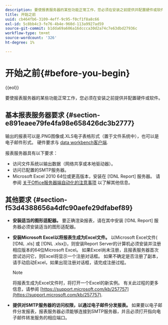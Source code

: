 ```yaml
---
description: 要使报表服务器的某些功能正常工作，您必须在安装之前提供并配置硬件或软件。
title: 开始之前
uuid: cb464fb6-3109-4eff-9c95-f0cf1f8a8c66
exl-id: 5c8bb4c3-fe76-4b4e-960d-113a9927ad59
source-git-commit: b1dda69a606a16dccca30d2a74c7e63dbd27936c
workflow-type: tm+mt
source-wordcount: '326'
ht-degree: 1%

---
```


# 开始之前{#before-you-begin}

{{eol}}

要使报表服务器的某些功能正常工作，您必须在安装之前提供并配置硬件或软件。

## 基本报表服务器要求 {#section-e891eaee79fe4fa98e658426dc3b2777}

输出的报表可以是.PNG图像或.XLS电子表格形式（置于文件系统中），也可以是电子邮件形式。 硬件要求与 [data workbench客户端](https://experienceleague.adobe.com/docs/data-workbench/using/install/c-data-workbench-client-install.html#Data_Workbench_Client_Minimum_System_Requirements).

报表服务器具有以下要求：

* 访问文件系统以输出数据（网络共享或本地驱动器）。
* 访问已配置的SMTP服务器。
* Microsoft Excel 2010 64位或更高版本，安装在 [!DNL Report] 服务器。 请参阅 [关于Office服务器端自动化的注意事项](https://support.microsoft.com/kb/257757) 以了解其他信息。

## 其他要求 {#section-f53d4388656a4dfc90aefe29dfabef89}

* **安装适当的图形适配器。** 要正确渲染报表，请在其中安装 [!DNL Report] 服务器必须安装适当的图形适配器。

* **安装Microsoft Excel以将报表生成为Excel文件。** 以Microsoft Excel文件( [!DNL .xls] 或 [!DNL .xlsx])，则安装Report Server的计算机必须安装并注册相应版本的64位Microsoft Excel。 如果Excel尚未注册，且报表服务器首次尝试访问它，则Excel将显示一个注册对话框。 如果不确定是否注册了副本，请手动启动Excel，如果出现注册对话框，请完成注册过程。

   >[!NOTE]
   >
   >将报表生成为Excel文件时，将打开一个Excel的新实例。 有关此过程的更多信息，请参阅 [https://support.microsoft.com/kb/257757](https://support.microsoft.com/kb/257757).

* **提供对SMTP服务器的访问权限，以通过电子邮件分发报表。** 如果要以电子邮件分发报表，报表服务器必须能够连接到SMTP服务器，并且必须打开指向电子邮件转发服务的相应端口。
